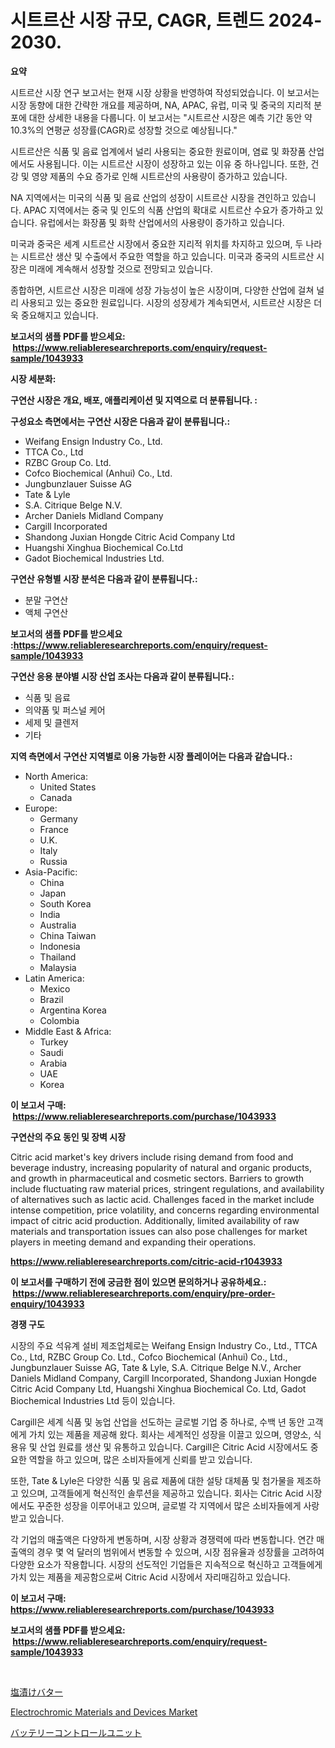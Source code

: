 <p><h1>시트르산 시장 규모, CAGR, 트렌드 2024-2030.</h1></p><p><strong>요약</strong></p>
<p><p>시트르산 시장 연구 보고서는 현재 시장 상황을 반영하여 작성되었습니다. 이 보고서는 시장 동향에 대한 간략한 개요를 제공하며, NA, APAC, 유럽, 미국 및 중국의 지리적 분포에 대한 상세한 내용을 다룹니다. 이 보고서는 "시트르산 시장은 예측 기간 동안 약 10.3%의 연평균 성장률(CAGR)로 성장할 것으로 예상됩니다."</p><p>시트르산은 식품 및 음료 업계에서 널리 사용되는 중요한 원료이며, 염료 및 화장품 산업에서도 사용됩니다. 이는 시트르산 시장이 성장하고 있는 이유 중 하나입니다. 또한, 건강 및 영양 제품의 수요 증가로 인해 시트르산의 사용량이 증가하고 있습니다.</p><p>NA 지역에서는 미국의 식품 및 음료 산업의 성장이 시트르산 시장을 견인하고 있습니다. APAC 지역에서는 중국 및 인도의 식품 산업의 확대로 시트르산 수요가 증가하고 있습니다. 유럽에서는 화장품 및 화학 산업에서의 사용량이 증가하고 있습니다.</p><p>미국과 중국은 세계 시트르산 시장에서 중요한 지리적 위치를 차지하고 있으며, 두 나라는 시트르산 생산 및 수출에서 주요한 역할을 하고 있습니다. 미국과 중국의 시트르산 시장은 미래에 계속해서 성장할 것으로 전망되고 있습니다.</p><p>종합하면, 시트르산 시장은 미래에 성장 가능성이 높은 시장이며, 다양한 산업에 걸쳐 널리 사용되고 있는 중요한 원료입니다. 시장의 성장세가 계속되면서, 시트르산 시장은 더욱 중요해지고 있습니다.</p></p>
<p><strong>보고서의 샘플 PDF를 받으세요: &nbsp;<a href="https://www.reliableresearchreports.com/enquiry/request-sample/1043933">https://www.reliableresearchreports.com/enquiry/request-sample/1043933</a></strong></p>
<p><strong>시장 세분화:</strong></p>
<p><strong> 구연산 시장은 개요, 배포, 애플리케이션 및 지역으로 더 분류됩니다. :</strong></p>
<p><strong>구성요소 측면에서는 구연산 시장은 다음과 같이 분류됩니다.:</strong></p>
<p><ul><li>Weifang Ensign Industry Co., Ltd.</li><li>TTCA Co., Ltd</li><li>RZBC Group Co. Ltd.</li><li>Cofco Biochemical (Anhui) Co., Ltd.</li><li>Jungbunzlauer Suisse AG</li><li>Tate & Lyle</li><li>S.A. Citrique Belge N.V.</li><li>Archer Daniels Midland Company</li><li>Cargill Incorporated</li><li>Shandong Juxian Hongde Citric Acid Company Ltd</li><li>Huangshi Xinghua Biochemical Co.Ltd</li><li>Gadot Biochemical Industries Ltd.</li></ul></p>
<p><strong> 구연산 유형별 시장 분석은 다음과 같이 분류됩니다.:</strong></p>
<p><ul><li>분말 구연산</li><li>액체 구연산</li></ul></p>
<p><strong>보고서의 샘플 PDF를 받으세요 :<a href="https://www.reliableresearchreports.com/enquiry/request-sample/1043933">https://www.reliableresearchreports.com/enquiry/request-sample/1043933</a></strong></p>
<p><strong> 구연산 응용 분야별 시장 산업 조사는 다음과 같이 분류됩니다.:</strong></p>
<p><ul><li>식품 및 음료</li><li>의약품 및 퍼스널 케어</li><li>세제 및 클렌저</li><li>기타</li></ul></p>
<p><strong>지역 측면에서 구연산 지역별로 이용 가능한 시장 플레이어는 다음과 같습니다.:</strong></p>
<p><ul>
    <li>
        North America:
        <ul>
            <li>United States</li>
            <li>Canada</li>
        </ul>
    </li>
    <li>
        Europe:
        <ul>
            <li>Germany</li>
            <li>France</li>
            <li>U.K.</li>
            <li>Italy</li>
            <li>Russia</li>
        </ul>
    </li>
    <li>
        Asia-Pacific:
        <ul>
            <li>China</li>
            <li>Japan</li>
            <li>South Korea</li>
            <li>India</li>
            <li>Australia</li>
            <li>China Taiwan</li>
            <li>Indonesia</li>
            <li>Thailand</li>
            <li>Malaysia</li>
        </ul>
    </li>
    <li>
        Latin America:
        <ul>
            <li>Mexico</li>
            <li>Brazil</li>
            <li>Argentina Korea</li>
            <li>Colombia</li>
        </ul>
    </li>
    <li>
        Middle East & Africa:
        <ul>
            <li>Turkey</li>
            <li>Saudi</li>
            <li>Arabia</li>
            <li>UAE</li>
            <li>Korea</li>
        </ul>
    </li>
    </ul></p>
<p><strong>이 보고서 구매: &nbsp;<a href="https://www.reliableresearchreports.com/purchase/1043933">https://www.reliableresearchreports.com/purchase/1043933</a></strong></p>
<p><strong>구연산의 주요 동인 및 장벽 시장</strong></p>
<p><p>Citric acid market's key drivers include rising demand from food and beverage industry, increasing popularity of natural and organic products, and growth in pharmaceutical and cosmetic sectors. Barriers to growth include fluctuating raw material prices, stringent regulations, and availability of alternatives such as lactic acid. Challenges faced in the market include intense competition, price volatility, and concerns regarding environmental impact of citric acid production. Additionally, limited availability of raw materials and transportation issues can also pose challenges for market players in meeting demand and expanding their operations.</p></p>
<p><strong><a href="https://www.reliableresearchreports.com/citric-acid-r1043933">https://www.reliableresearchreports.com/citric-acid-r1043933</a></strong></p>
<p><strong>이 보고서를 구매하기 전에 궁금한 점이 있으면 문의하거나 공유하세요.: &nbsp;<a href="https://www.reliableresearchreports.com/enquiry/pre-order-enquiry/1043933">https://www.reliableresearchreports.com/enquiry/pre-order-enquiry/1043933</a></strong></p>
<p><strong>경쟁 구도</strong></p>
<p><p>시장의 주요 석유계 설비 제조업체로는 Weifang Ensign Industry Co., Ltd., TTCA Co., Ltd, RZBC Group Co. Ltd., Cofco Biochemical (Anhui) Co., Ltd., Jungbunzlauer Suisse AG, Tate & Lyle, S.A. Citrique Belge N.V., Archer Daniels Midland Company, Cargill Incorporated, Shandong Juxian Hongde Citric Acid Company Ltd, Huangshi Xinghua Biochemical Co. Ltd, Gadot Biochemical Industries Ltd 등이 있습니다.</p><p>Cargill은 세계 식품 및 농업 산업을 선도하는 글로벌 기업 중 하나로, 수백 년 동안 고객에게 가치 있는 제품을 제공해 왔다. 회사는 세계적인 성장을 이끌고 있으며, 영양소, 식용유 및 산업 원료를 생산 및 유통하고 있습니다. Cargill은 Citric Acid 시장에서도 중요한 역할을 하고 있으며, 많은 소비자들에게 신뢰를 받고 있습니다.</p><p>또한, Tate & Lyle은 다양한 식품 및 음료 제품에 대한 설탕 대체품 및 첨가물을 제조하고 있으며, 고객들에게 혁신적인 솔루션을 제공하고 있습니다. 회사는 Citric Acid 시장에서도 꾸준한 성장을 이루어내고 있으며, 글로벌 각 지역에서 많은 소비자들에게 사랑받고 있습니다.</p><p>각 기업의 매출액은 다양하게 변동하며, 시장 상황과 경쟁력에 따라 변동합니다. 연간 매출액의 경우 몇 억 달러의 범위에서 변동할 수 있으며, 시장 점유율과 성장률을 고려하여 다양한 요소가 작용합니다. 시장의 선도적인 기업들은 지속적으로 혁신하고 고객들에게 가치 있는 제품을 제공함으로써 Citric Acid 시장에서 자리매김하고 있습니다.</p></p>
<p><strong>이 보고서 구매: &nbsp; <a href="https://www.reliableresearchreports.com/purchase/1043933">https://www.reliableresearchreports.com/purchase/1043933</a></strong></p>
<p><strong>보고서의 샘플 PDF를 받으세요: &nbsp;<a href="https://www.reliableresearchreports.com/enquiry/request-sample/1043933">https://www.reliableresearchreports.com/enquiry/request-sample/1043933</a></strong><strong></strong></p>
<p>&nbsp;</p>
<p><p><a href="https://github.com/KaydenJohns1964/Market-Research-Report-List-1/blob/main/923169031804.md">塩漬けバター</a></p><p><a href="https://github.com/mancsybtousav/Market-Research-Report-List-2/blob/main/electrochromic-materials-and-devices-market.md">Electrochromic Materials and Devices Market</a></p><p><a href="https://github.com/xtkhtofdt934839/Market-Research-Report-List-1/blob/main/217065940881.md">バッテリーコントロールユニット</a></p></p>
